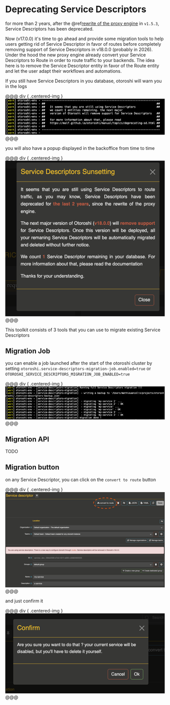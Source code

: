 # Deprecating Service Descriptors

for more than 2 years, after the @ref[rewrite of the proxy engine](./engine.md) in `v1.5.3`, Service Descriptors has been deprecated.

Now (v17.0.0) it's time to go ahead and provide some migration tools to help users getting rid of Service Descriptor in favor of routes before completely removing support of Service Descriptors in v18.0.0 (probably in 2026). Under the hood the new proxy engine already convert your Service Descriptors to Route in order to route traffic to your backends. The idea here is to remove the Service Descriptor entity in favor of the Route entity and let the user adapt their workflows and automations.

If you still have Service Descriptors in you database, otoroshi will warn you in the logs

@@@ div { .centered-img }
<img src="../imgs/sd-migration-logs.png" />
@@@

you will also have a popup displayed in the backoffice from time to time

@@@ div { .centered-img }
<img src="../imgs/sd-migration-popup.png" />
@@@

This toolkit consists of 3 tools that you can use to migrate existing Service Descriptors

## Migration Job

you can enable a job launched after the start of the otoroshi cluster by setting `otoroshi.service-descriptors-migration-job.enabled=true` or `OTOROSHI_SERVICE_DESCRIPTORS_MIGRATION_JOB_ENABLED=true`

@@@ div { .centered-img }
<img src="../imgs/sd-migration-job-auto.png" />
@@@

## Migration API

TODO

## Migration button

on any Service Descriptor, you can click on the `convert to route` button

@@@ div { .centered-img }
<img src="../imgs/sd-migration-ui.png" />
@@@

and just confirm it

@@@ div { .centered-img }
<img src="../imgs/sd-migration-ui-confirm.png" />
@@@
